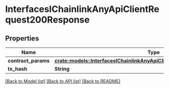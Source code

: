 # InterfacesIChainlinkAnyApiClientRequest200Response

## Properties

Name | Type | Description | Notes
------------ | ------------- | ------------- | -------------
**contract_params** | [**crate::models::InterfacesIChainlinkAnyApiClientRequestRequestContractParams**](interfaces_IChainlinkAnyApiClient_request_request_contractParams.md) |  | 
**tx_hash** | **String** |  | 

[[Back to Model list]](../README.md#documentation-for-models) [[Back to API list]](../README.md#documentation-for-api-endpoints) [[Back to README]](../README.md)


